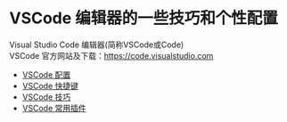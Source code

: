 # VSCode 编辑器的一些技巧和个性配置

Visual Studio Code 编辑器(简称VSCode或Code)  
VSCode 官方网站及下载：<https://code.visualstudio.com>  

- [VSCode 配置](Config.md)
- [VSCode 快捷键](Shortcut.md)
- [VSCode 技巧](Skill.md)
- [VSCode 常用插件](Plugin.md)
